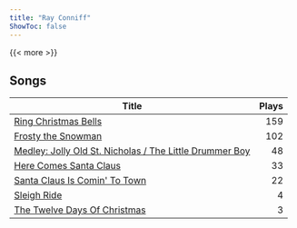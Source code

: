 ```yaml
---
title: "Ray Conniff"
ShowToc: false
---
```


{{< more >}}

## Songs
Title | Plays 
----- | -----: 
[Ring Christmas Bells](/songs/ring-christmas-bells) | 159
[Frosty the Snowman](/songs/frosty-the-snowman) | 102
[Medley: Jolly Old St. Nicholas / The Little Drummer Boy](/songs/medley-jolly-old-st-nicholas-the-little-drummer-boy) | 48
[Here Comes Santa Claus](/songs/here-comes-santa-claus) | 33
[Santa Claus Is Comin' To Town](/songs/santa-claus-is-comin-to-town) | 22
[Sleigh Ride](/songs/sleigh-ride) | 4
[The Twelve Days Of Christmas](/songs/the-twelve-days-of-christmas) | 3

